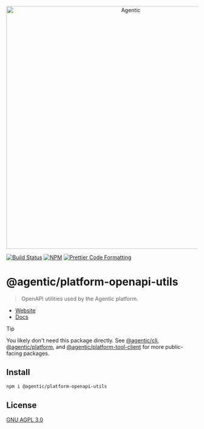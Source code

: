 <p align="center">
  <a href="https://agentic.so/publishing">
    <img alt="Agentic" src="https://raw.githubusercontent.com/transitive-bullshit/agentic/main/apps/web/public/agentic-publishing-social-image-dark-github.jpg" width="640">
  </a>
</p>

<p>
  <a href="https://github.com/transitive-bullshit/agentic/actions/workflows/main.yml"><img alt="Build Status" src="https://github.com/transitive-bullshit/agentic/actions/workflows/main.yml/badge.svg" /></a>
  <a href="https://www.npmjs.com/package/@agentic/platform-openapi-utils"><img alt="NPM" src="https://img.shields.io/npm/v/@agentic/platform-openapi-utils.svg" /></a>
  <a href="https://prettier.io"><img alt="Prettier Code Formatting" src="https://img.shields.io/badge/code_style-prettier-brightgreen.svg" /></a>
</p>

# @agentic/platform-openapi-utils <!-- omit from toc -->

> OpenAPI utilities used by the Agentic platform.

- [Website](https://agentic.so/publishing)
- [Docs](https://docs.agentic.so)

> [!TIP]
> You likely don't need this package directly. See [@agentic/cli](https://github.com/transitive-bullshit/agentic/tree/main/packages/cli), [@agentic/platform](https://github.com/transitive-bullshit/agentic/tree/main/packages/platform), and [@agentic/platform-tool-client](https://github.com/transitive-bullshit/agentic/tree/main/packages/platform-tool-client) for more public-facing packages.

## Install

```bash
npm i @agentic/platform-openapi-utils
```

## License

[GNU AGPL 3.0](https://choosealicense.com/licenses/agpl-3.0/)
